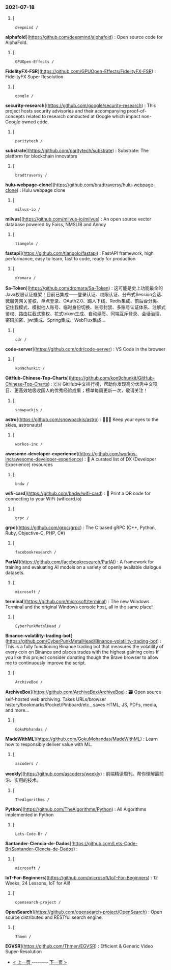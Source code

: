 ### 2021-07-18 
1. [
    

        deepmind /
**alphafold**](https://github.com/deepmind/alphafold) : Open source code for AlphaFold.
1. [
    

        GPUOpen-Effects /
**FidelityFX-FSR**](https://github.com/GPUOpen-Effects/FidelityFX-FSR) : FidelityFX Super Resolution
1. [
    

        google /
**security-research**](https://github.com/google/security-research) : This project hosts security advisories and their accompanying proof-of-concepts related to research conducted at Google which impact non-Google owned code.
1. [
    

        paritytech /
**substrate**](https://github.com/paritytech/substrate) : Substrate: The platform for blockchain innovators
1. [
    

        bradtraversy /
**hulu-webpage-clone**](https://github.com/bradtraversy/hulu-webpage-clone) : Hulu webpage clone
1. [
    

        milvus-io /
**milvus**](https://github.com/milvus-io/milvus) : An open source vector database powered by Faiss, NMSLIB and Annoy
1. [
    

        tiangolo /
**fastapi**](https://github.com/tiangolo/fastapi) : FastAPI framework, high performance, easy to learn, fast to code, ready for production
1. [
    

        dromara /
**Sa-Token**](https://github.com/dromara/Sa-Token) : 这可能是史上功能最全的Java权限认证框架！目前已集成——登录认证、权限认证、分布式Session会话、微服务网关鉴权、单点登录、OAuth2.0、踢人下线、Redis集成、前后台分离、记住我模式、模拟他人账号、临时身份切换、账号封禁、多账号认证体系、注解式鉴权、路由拦截式鉴权、花式token生成、自动续签、同端互斥登录、会话治理、密码加密、jwt集成、Spring集成、WebFlux集成...
1. [
    

        cdr /
**code-server**](https://github.com/cdr/code-server) : VS Code in the browser
1. [
    

        kon9chunkit /
**GitHub-Chinese-Top-Charts**](https://github.com/kon9chunkit/GitHub-Chinese-Top-Charts) : 🇨🇳 GitHub中文排行榜，帮助你发现高分优秀中文项目、更高效地吸收国人的优秀经验成果；榜单每周更新一次，敬请关注！
1. [
    

        snowpackjs /
**astro**](https://github.com/snowpackjs/astro) : 🚀🧑‍🚀 Keep your eyes to the skies, astronauts!
1. [
    

        workos-inc /
**awesome-developer-experience**](https://github.com/workos-inc/awesome-developer-experience) : 🤘 A curated list of DX (Developer Experience) resources
1. [
    

        bndw /
**wifi-card**](https://github.com/bndw/wifi-card) : 📶 Print a QR code for connecting to your WiFi (wificard.io)
1. [
    

        grpc /
**grpc**](https://github.com/grpc/grpc) : The C based gRPC (C++, Python, Ruby, Objective-C, PHP, C#)
1. [
    

        facebookresearch /
**ParlAI**](https://github.com/facebookresearch/ParlAI) : A framework for training and evaluating AI models on a variety of openly available dialogue datasets.
1. [
    

        microsoft /
**terminal**](https://github.com/microsoft/terminal) : The new Windows Terminal and the original Windows console host, all in the same place!
1. [
    

        CyberPunkMetalHead /
**Binance-volatility-trading-bot**](https://github.com/CyberPunkMetalHead/Binance-volatility-trading-bot) : This is a fully functioning Binance trading bot that measures the volatility of every coin on Binance and places trades with the highest gaining coins If you like this project consider donating though the Brave browser to allow me to continuously improve the script.
1. [
    

        ArchiveBox /
**ArchiveBox**](https://github.com/ArchiveBox/ArchiveBox) : 🗃 Open source self-hosted web archiving. Takes URLs/browser history/bookmarks/Pocket/Pinboard/etc., saves HTML, JS, PDFs, media, and more...
1. [
    

        GokuMohandas /
**MadeWithML**](https://github.com/GokuMohandas/MadeWithML) : Learn how to responsibly deliver value with ML.
1. [
    

        ascoders /
**weekly**](https://github.com/ascoders/weekly) : 前端精读周刊。帮你理解最前沿、实用的技术。
1. [
    

        TheAlgorithms /
**Python**](https://github.com/TheAlgorithms/Python) : All Algorithms implemented in Python
1. [
    

        Lets-Code-Br /
**Santander-Ciencia-de-Dados**](https://github.com/Lets-Code-Br/Santander-Ciencia-de-Dados) : 
1. [
    

        microsoft /
**IoT-For-Beginners**](https://github.com/microsoft/IoT-For-Beginners) : 12 Weeks, 24 Lessons, IoT for All!
1. [
    

        opensearch-project /
**OpenSearch**](https://github.com/opensearch-project/OpenSearch) : Open source distributed and RESTful search engine.
1. [
    

        Thmen /
**EGVSR**](https://github.com/Thmen/EGVSR) : Efficient & Generic Video Super-Resolution 

- [ < 上一页 ](https://github.com/able8/github-trending-daily-record/blob/master/2021-07-17.md) -------- [ 下一页 > ](https://github.com/able8/github-trending-daily-record/blob/master/2021-07-19.md)